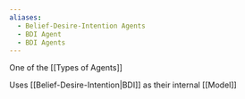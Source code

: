 ```yaml
---
aliases:
  - Belief-Desire-Intention Agents
  - BDI Agent
  - BDI Agents
---
```

One of the [[Types of Agents]]

Uses [[Belief-Desire-Intention|BDI]] as their internal [[Model]]